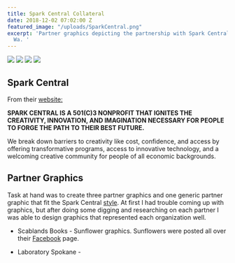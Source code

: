 ```yaml
---
title: Spark Central Collateral
date: 2018-12-02 07:02:00 Z
featured_image: "/uploads/SparkCentral.png"
excerpt: 'Partner graphics depicting the partnership with Spark Central in Spokane,
  Wa. '
---
```


<div class="gallery" data-columns="">
<img src="/uploads/Scablands-100.jpg">
<img src="/uploads/Laboratory-100.jpg">
<img src="/uploads/Real-Time-100.jpg">
<img src="/uploads/Generic-100.jpg">
</div>

## Spark Central

From their [website:](https://spark-central.org/)

**SPARK CENTRAL IS A 501(C)3 NONPROFIT THAT IGNITES THE CREATIVITY, INNOVATION, AND IMAGINATION NECESSARY FOR PEOPLE TO FORGE THE PATH TO THEIR BEST FUTURE.**

We break down barriers to creativity like cost, confidence, and access by offering transformative programs, access to innovative technology, and a welcoming creative community for people of all economic backgrounds.

## Partner Graphics

Task at hand was to create three partner graphics and one generic partner graphic that fit the Spark Central [style](https://spark-central.org/playshops/). At first I had trouble coming up with graphics, but after doing some digging and researching on each partner I was able to design graphics that represented each organization well. 

* Scablands Books - Sunflower graphics. Sunflowers were posted all over their [Facebook](https://www.facebook.com/pg/scablandsbooks/about/?ref=page_internal) page.

* Laboratory Spokane - 